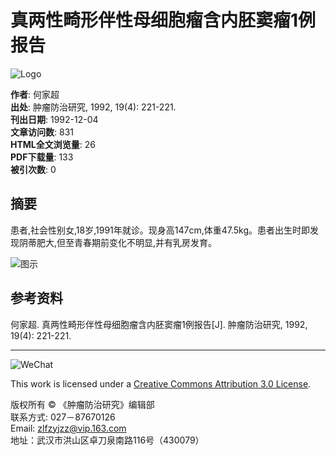 # 真两性畸形伴性母细胞瘤含内胚窦瘤1例报告

![Logo](/style/images/custom/logo.png)

**作者**: 何家超  
**出处**: 肿瘤防治研究, 1992, 19(4): 221-221.  
**刊出日期**: 1992-12-04  
**文章访问数**: 831  
**HTML全文浏览量**: 26  
**PDF下载量**: 133  
**被引次数**: 0

## 摘要

患者,社会性别女,18岁,1991年就诊。现身高147cm,体重47.5kg。患者出生时即发现阴蒂肥大,但至青春期前变化不明显,并有乳房发育。

![图示](/style/images/public/shu.png)

## 参考资料
何家超. 真两性畸形伴性母细胞瘤含内胚窦瘤1例报告\[J\]. 肿瘤防治研究, 1992, 19(4): 221-221.

---

![WeChat](/cn/article/qrcode/8266.jpg) 

This work is licensed under a [Creative Commons Attribution 3.0 License](https://creativecommons.org/licenses/by/3.0/).

版权所有 © 《肿瘤防治研究》编辑部  
联系方式: 027－87670126  
Email: [zlfzyjzz@vip.163.com](mailto:zlfzyjzz@vip.163.com)  
地址：武汉市洪山区卓刀泉南路116号（430079）
<!-- tcd_original_link http://www.zlfzyj.com/article/id/8266 -->
